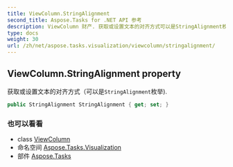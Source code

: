 ```yaml
---
title: ViewColumn.StringAlignment
second_title: Aspose.Tasks for .NET API 参考
description: ViewColumn 财产. 获取或设置文本的对齐方式可以是StringAlignment枚举.
type: docs
weight: 30
url: /zh/net/aspose.tasks.visualization/viewcolumn/stringalignment/
---
```

## ViewColumn.StringAlignment property

获取或设置文本的对齐方式（可以是`StringAlignment`枚举).

```csharp
public StringAlignment StringAlignment { get; set; }
```

### 也可以看看

* class [ViewColumn](../)
* 命名空间 [Aspose.Tasks.Visualization](../../viewcolumn/)
* 部件 [Aspose.Tasks](../../../)


